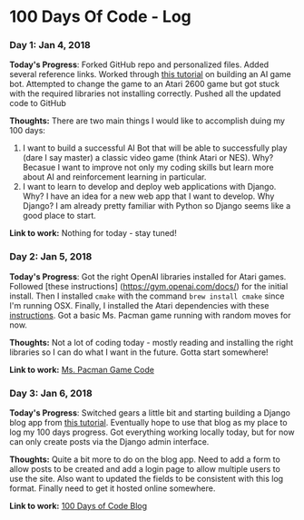 # 100 Days Of Code - Log

### Day 1: Jan 4, 2018

**Today's Progress**: Forked GitHub repo and personalized files. Added several reference links. Worked through [this tutorial](https://medium.freecodecamp.org/how-to-build-an-ai-game-bot-using-openai-gym-and-universe-f2eb9bfbb40a) on building an AI game bot. Attempted to change the game to an Atari 2600 game but got stuck with the required libraries not installing correctly. Pushed all the updated code to GitHub

**Thoughts:** There are two main things I would like to accomplish duing my 100 days:
1. I want to build a successful AI Bot that will be able to successfully play (dare I say master) a classic video game (think Atari or NES). Why? Becasue I want to improve not only my coding skills but learn more about AI and reinforcement learning in particular.
2. I want to learn to develop and deploy web applications with Django. Why? I have an idea for a new web app that I want to develop. Why Django? I am already pretty familiar with Python so Django seems like a good place to start.

**Link to work:** Nothing for today - stay tuned!

### Day 2: Jan 5, 2018

**Today's Progress**: Got the right OpenAI libraries installed for Atari games. Followed [these instructions] (https://gym.openai.com/docs/) for the initial install. Then I installed `cmake` with the command `brew install cmake` since I'm running OSX. Finally, I installed the Atari dependencies with these [instructions](https://github.com/openai/gym#atari). Got a basic Ms. Pacman game running with random moves for now.

**Thoughts:** Not a lot of coding today - mostly reading and installing the right libraries so I can do what I want in the future. Gotta start somewhere!

**Link to work:** [Ms. Pacman Game Code](https://github.com/NateParsons/100-days-of-code/blob/master/ai-game-bot/simple-ms-pacman.py)

### Day 3: Jan 6, 2018

**Today's Progress**: Switched gears a little bit and starting building a Django blog app from [this tutorial](https://djangoforbeginners.com/blog/). Eventually hope to use that blog as my place to log my 100 days progress. Got everything working locally today, but for now can only create posts via the Django admin interface.

**Thoughts:** Quite a bit more to do on the blog app. Need to add a form to allow posts to be created and add a login page to allow multiple users to use the site. Also want to updated the fields to be consistent with this log format. Finally need to get it hosted online somewhere.

**Link to work:** [100 Days of Code Blog](https://github.com/NateParsons/100-days-of-code/blob/master/code100days/)
